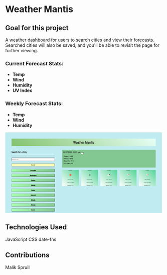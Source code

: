 # Weather Mantis

## Goal for this project
A weather dashboard for users to search cities and view their forecasts. Searched cities will also be saved, and you'll be able to revisit the page for further viewing.  

### Current Forecast Stats:
* **Temp**
* **Wind**
* **Humidity**
* **UV Index**

### Weekly Forecast Stats:
* **Temp**
* **Wind**
* **Humidity**

<img src="./assets/images/weather-mantis-s.png" width="500px" />

<br />

## Technologies Used
JavaScript
CSS
date-fns

## Contributions
Malik Spruill
